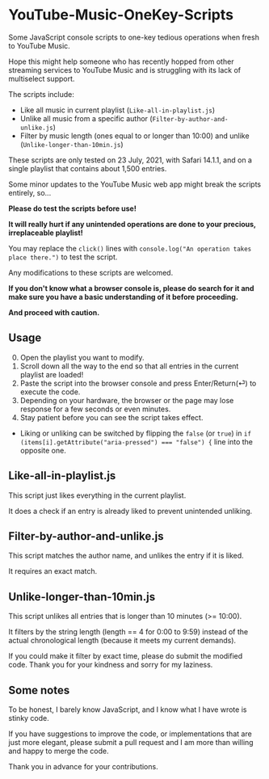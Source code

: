 # YouTube-Music-OneKey-Scripts

Some JavaScript console scripts to one-key tedious operations when fresh to YouTube Music. 

Hope this might help someone who has recently hopped from other streaming services to YouTube Music and is struggling with its lack of multiselect support.

The scripts include:
* Like all music in current playlist (`Like-all-in-playlist.js`)
* Unlike all music from a specific author (`Filter-by-author-and-unlike.js`)
* Filter by music length (ones equal to or longer than 10:00) and unlike (`Unlike-longer-than-10min.js`)

These scripts are only tested on 23 July, 2021, with Safari 14.1.1, and on a single playlist that contains about 1,500 entries.

Some minor updates to the YouTube Music web app might break the scripts entirely, so...

**Please do test the scripts before use!**

**It will really hurt if any unintended operations are done to your precious, irreplaceable playlist!**

You may replace the `click()` lines with `console.log("An operation takes place there.")` to test the script. 

Any modifications to these scripts are welcomed.

**If you don't know what a browser console is, please do search for it and make sure you have a basic understanding of it before proceeding.**

**And proceed with caution.**

## Usage
0. Open the playlist you want to modify.
0. Scroll down all the way to the end so that all entries in the current playlist are loaded!
0. Paste the script into the browser console and press Enter/Return(⏎) to execute the code.
0. Depending on your hardware, the browser or the page may lose response for a few seconds or even minutes.
0. Stay patient before you can see the script takes effect.
* Liking or unliking can be switched by flipping the `false` (or `true`) in `if (items[i].getAttribute("aria-pressed") === "false") {` line into the opposite one.

## Like-all-in-playlist.js

This script just likes everything in the current playlist.

It does a check if an entry is already liked to prevent unintended unliking.

## Filter-by-author-and-unlike.js

This script matches the author name, and unlikes the entry if it is liked.

It requires an exact match.

## Unlike-longer-than-10min.js

This script unlikes all entries that is longer than 10 minutes (>= 10:00).

It filters by the string length (length == 4 for 0:00 to 9:59) instead of the actual chronological length (because it meets my current demands).

If you could make it filter by exact time, please do submit the modified code. Thank you for your kindness and sorry for my laziness.

## Some notes 
To be honest, I barely know JavaScript, and I know what I have wrote is stinky code. 

If you have suggestions to improve the code, or implementations that are just more elegant, please submit a pull request and I am more than willing and happy to merge the code. 

Thank you in advance for your contributions.
